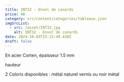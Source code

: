 ```yaml
---
title: INT32 - Envol de canards
price: 40
category: src/content/categories/tableaux.json
imgSrcList:
  - src: /asset/INT32.jpg
    alt: INT32 - Envol de canards
date: 2024-10-03T15:15:49.438Z
draft: false
---
```


En acier Corten, épaisseur 1.5 mm

hauteur 

2 Coloris disponibles : métal naturel vernis ou noir métal
